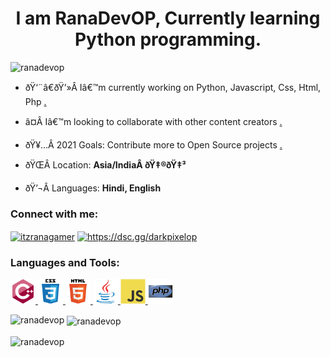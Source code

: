 <h1 align="center">I am RanaDevOP, Currently learning Python programming.</h1>
<p align="left"> <img src="https://komarev.com/ghpvc/?username=ranadevop&label=Profile%20views&color=0e75b6&style=flat" alt="ranadevop" /> </p>

- ðŸ‘¨â€ðŸ’»Â Iâ€™m currently working on Python, Javascript, Css, Html, Php [.](.)

- â¤Â Iâ€™m looking to collaborate with other content creators [.](.)

- ðŸ¥…Â 2021 Goals: Contribute more to Open Source projects [.](.)

- ðŸŒÂ Location: **Asia/IndiaÂ ðŸ‡®ðŸ‡³**

- ðŸ’¬Â Languages: **Hindi, English**

<h3 align="left">Connect with me:</h3>
<p align="left">
<a href="https://www.youtube.com/c/itzranagamer" target="blank"><img align="center" src="https://raw.githubusercontent.com/rahuldkjain/github-profile-readme-generator/master/src/images/icons/Social/youtube.svg" alt="itzranagamer" height="30" width="40" /></a>
<a href="https://discord.gg/https://dsc.gg/darkpixelop" target="blank"><img align="center" src="https://raw.githubusercontent.com/rahuldkjain/github-profile-readme-generator/master/src/images/icons/Social/discord.svg" alt="https://dsc.gg/darkpixelop" height="30" width="40" /></a>
</p>

<h3 align="left">Languages and Tools:</h3>
<p align="left"> <a href="https://www.w3schools.com/cpp/" target="_blank" rel="noreferrer"> <img src="https://raw.githubusercontent.com/devicons/devicon/master/icons/cplusplus/cplusplus-original.svg" alt="cplusplus" width="40" height="40"/> </a> <a href="https://www.w3schools.com/css/" target="_blank" rel="noreferrer"> <img src="https://raw.githubusercontent.com/devicons/devicon/master/icons/css3/css3-original-wordmark.svg" alt="css3" width="40" height="40"/> </a> <a href="https://www.w3.org/html/" target="_blank" rel="noreferrer"> <img src="https://raw.githubusercontent.com/devicons/devicon/master/icons/html5/html5-original-wordmark.svg" alt="html5" width="40" height="40"/> </a> <a href="https://www.java.com" target="_blank" rel="noreferrer"> <img src="https://raw.githubusercontent.com/devicons/devicon/master/icons/java/java-original.svg" alt="java" width="40" height="40"/> </a> <a href="https://developer.mozilla.org/en-US/docs/Web/JavaScript" target="_blank" rel="noreferrer"> <img src="https://raw.githubusercontent.com/devicons/devicon/master/icons/javascript/javascript-original.svg" alt="javascript" width="40" height="40"/> </a> <a href="https://www.php.net" target="_blank" rel="noreferrer"> <img src="https://raw.githubusercontent.com/devicons/devicon/master/icons/php/php-original.svg" alt="php" width="40" height="40"/> </a> </p>

<p><img align="left" src="https://github-readme-stats.vercel.app/api/top-langs?username=ranadevop&show_icons=true&locale=en&layout=compact" alt="ranadevop" /></p>

<p>&nbsp;<img align="center" src="https://github-readme-stats.vercel.app/api?username=ranadevop&show_icons=true&locale=en" alt="ranadevop" /></p>

<p><img align="center" src="https://github-readme-streak-stats.herokuapp.com/?user=ranadevop&" alt="ranadevop" /></p>
















